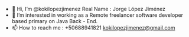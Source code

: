 - 👋 Hi, I’m @kokilopezjimenez Real Name : Jorge López Jiménez
- 👀 I’m interested in working as a Remote freelancer software developer based primary on Java Back - End. 
- 📫 How to reach me : +50688941821  kokilopezjimenez@gmail.com

<!---
kokilopezjimenez/kokilopezjimenez is a ✨ special ✨ repository because its `README.md` (this file) appears on your GitHub profile.
You can click the Preview link to take a look at your changes.
--->
